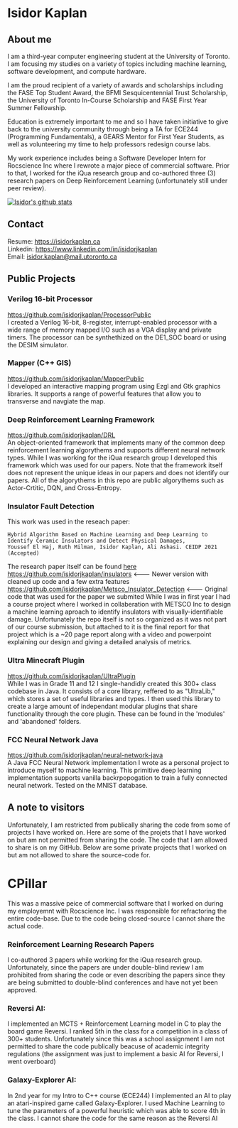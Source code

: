 # Isidor Kaplan
## About me
I am a third-year computer engineering student at the University of Toronto. I am focusing my studies on a variety of topics including machine learning, software development, and compute hardware. 

I am the proud recipient of a variety of awards and scholarships including the FASE Top Student Award, the BFMI Sesquicentennial Trust Scholarship, the University of Toronto In-Course Scholarship and FASE First Year Summer Fellowship.

Education is extremely important to me and so I have taken initiative to give back to the university community through being a TA for ECE244 (Programming Fundamentals), a GEARS Mentor for First Year Students, as well as volunteering my time to help professors redesign course labs. 

My work experience includes being a Software Developer Intern for Rocscience Inc where I rewrote a major piece of commercial software. Prior to that, I worked for the iQua research group and co-authored three (3) research papers on Deep Reinforcement Learning (unfortunately still under peer review).

[![Isidor's github stats](https://github-readme-stats.vercel.app/api?username=isidorjkaplan&count_private=true&show_icons=true&theme=radical&hide=contribs,prs,issues)](https://github.com/anuraghazra/github-readme-stats)   

## Contact
Resume: https://isidorkaplan.ca \
Linkedin: https://www.linkedin.com/in/isidorjkaplan \
Email: isidor.kaplan@mail.utoronto.ca

## Public Projects

### Verilog 16-bit Processor
https://github.com/isidorjkaplan/ProcessorPublic  
I created a Verilog 16-bit, 8-register, interrupt-enabled processor with a wide range of memory mapped I/O such as a VGA display and private timers. The processor can be synthethized on the DE1_SOC board or using the DESIM simulator. 

### Mapper (C++ GIS)
https://github.com/isidorjkaplan/MapperPublic   
I developed an interactive mapping program using Ezgl and Gtk graphics libraries. It supports a range of powerful features that allow you to transverse and navgiate the map. 

### Deep Reinforcement Learning Framework
https://github.com/isidorjkaplan/DRL   
An object-oriented framework that implements many of the common deep reinforcement learning algorythems and supports different neural network types. While I was working for the iQua research group I developed this framework which was used for our papers. Note that the framework itself does not represent the unique ideas in our papers and does not identify our papers. All of the algorythems in this repo are public algorythems such as Actor-Crtitic, DQN, and Cross-Entropy. 

### Insulator Fault Detection
This work was used in the reseach paper:
```
Hybrid Algorithm Based on Machine Learning and Deep Learning to Identify Ceramic Insulators and Detect Physical Damages,   
Youssef El Haj, Ruth Milman, Isidor Kaplan, Ali Ashasi. CEIDP 2021 (Accepted)
```
The research paper itself can be found [here](https://github.com/isidorjkaplan/insulators/blob/main/Hybrid%20Algorithm%20Based%20on%20Machine%20Learning%20and%20Deep%20Learning%20to%20Identify%20Ceramic%20Insulators%20and%20Detect%20Physical%20Damages.pdf) 
https://github.com/isidorjkaplan/insulators <--- Newer version with cleaned up code and a few extra features
https://github.com/isidorjkaplan/Metsco_Insulator_Detection <--- Original code that was used for the paper we submited
While I was in first year I had a course project where I worked in collaberation with METSCO Inc to design a machine learning aproach to identify insulators with visually-identifiable damage. Unfortunately the repo itself is not so organized as it was not part of our course submission, but attached to it is the final report for that project which is a ~20 page report along with a video and powerpoint explaining our design and giving a detailed analysis of metrics. 

### Ultra Minecraft Plugin
https://github.com/isidorjkaplan/UltraPlugin     
While I was in Grade 11 and 12 I single-handidly created this 300+ class codebase in Java. It consists of a core library, reffered to as "UltraLib," which stores a set of useful libraries and types. I then used this library to create a large amount of independant modular plugins that share functionality through the core plugin. These can be found in the 'modules' and 'abandoned' folders.

### FCC Neural Network Java
https://github.com/isidorjkaplan/neural-network-java     
A Java FCC Neural Network implementation I wrote as a personal project to introduce myself to machine learning. This primitive deep learning implementation supports vanilla backrpopogation to train a fully connected neural network. Tested on the MNIST database. 

## A note to visitors
Unfortunately, I am restricted from publically sharing the code from some of projects I have worked on. Here are some of the projets that I have worked on but am not permitted from sharing the code. The code that I am allowed to share is on my GitHub. Below are some private projects that I worked on but am not allowed to share the source-code for. 

# CPillar
This was a massive peice of commercial software that I worked on during my employemnt with Rocscience Inc. I was responsible for refractoring the entire code-base. Due to the code being closed-source I cannot share the actual code. 

### Reinforcement Learning Research Papers
I co-authored 3 papers while working for the iQua research group. Unfortunately, since the papers are under double-blind review I am prohibited from sharing the code or even describing the papers since they are being submitted to double-blind conferences and have not yet been approved. 

### Reversi AI: 
I implemented an MCTS + Reinforcement Learning model in C to play the board game Reversi. I ranked 5th in the class for a competition in a class of 300+ students. Unfortunately since this was a school assignment I am not permitted to share the code publically beacuse of academic integrity regulations (the assignment was just to implement a basic AI for Reversi, I went overboard)

### Galaxy-Explorer AI: 
In 2nd year for my Intro to C++ course (ECE244) I implemented an AI to play an atari-inspired game called Galaxy-Explorer. I used Machine Learning to tune the parameters of a powerful heuristic which was able to score 4th in the class. I cannot share the code for the same reason as the Reversi AI




